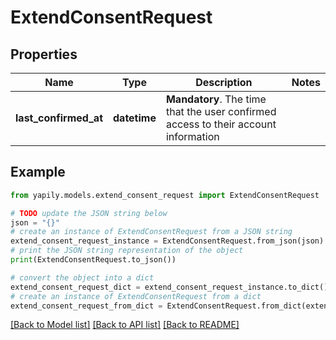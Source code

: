# ExtendConsentRequest


## Properties

Name | Type | Description | Notes
------------ | ------------- | ------------- | -------------
**last_confirmed_at** | **datetime** | __Mandatory__. The time that the user confirmed access to their account information | 

## Example

```python
from yapily.models.extend_consent_request import ExtendConsentRequest

# TODO update the JSON string below
json = "{}"
# create an instance of ExtendConsentRequest from a JSON string
extend_consent_request_instance = ExtendConsentRequest.from_json(json)
# print the JSON string representation of the object
print(ExtendConsentRequest.to_json())

# convert the object into a dict
extend_consent_request_dict = extend_consent_request_instance.to_dict()
# create an instance of ExtendConsentRequest from a dict
extend_consent_request_from_dict = ExtendConsentRequest.from_dict(extend_consent_request_dict)
```
[[Back to Model list]](../README.md#documentation-for-models) [[Back to API list]](../README.md#documentation-for-api-endpoints) [[Back to README]](../README.md)


